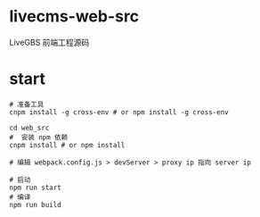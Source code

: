 # livecms-web-src

LiveGBS 前端工程源码

# start

```
# 准备工具
cnpm install -g cross-env # or npm install -g cross-env

cd web_src
#  安装 npm 依赖
cnpm install # or npm install

# 编辑 webpack.config.js > devServer > proxy ip 指向 server ip

# 启动
npm run start
# 编译
npm run build
```
